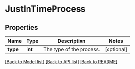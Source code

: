 # JustInTimeProcess

## Properties
Name | Type | Description | Notes
------------ | ------------- | ------------- | -------------
**type** | **int** | The type of the process. | [optional] 

[[Back to Model list]](../README.md#documentation-for-models) [[Back to API list]](../README.md#documentation-for-api-endpoints) [[Back to README]](../README.md)



